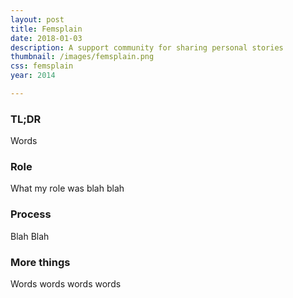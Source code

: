 ```yaml
---
layout: post
title: Femsplain
date: 2018-01-03
description: A support community for sharing personal stories
thumbnail: /images/femsplain.png
css: femsplain
year: 2014

---
```


<div class="text_container" markdown="1">

### TL;DR
Words

### Role
What my role was blah blah

### Process
Blah Blah

### More things
Words words words words

</div>
